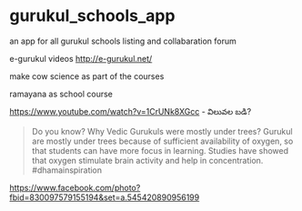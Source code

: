 # gurukul_schools_app
an app for all gurukul schools listing and collabaration forum


e-gurukul videos http://e-gurukul.net/

make cow science as part of the courses

ramayana as school course

https://www.youtube.com/watch?v=1CrUNk8XGcc - విలువల బడి?


>Do you know?
Why Vedic Gurukuls were mostly under trees?
Gurukul are mostly under trees because of sufficient availability of oxygen, so that students can have more focus in learning.
Studies have showed that oxygen stimulate brain activity and help in concentration.
#dhamainspiration
>
https://www.facebook.com/photo?fbid=830097579155194&set=a.545420890956199
